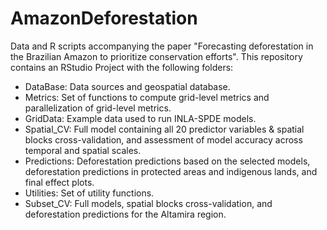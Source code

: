 # AmazonDeforestation
Data and R scripts accompanying the paper "Forecasting deforestation in the Brazilian Amazon to prioritize conservation efforts". This repository contains an RStudio Project with the following folders:

- DataBase: Data sources and geospatial database.
- Metrics: Set of functions to compute grid-level metrics and parallelization of grid-level metrics.
- GridData: Example data used to run INLA-SPDE models.
- Spatial_CV: Full model containing all 20 predictor variables & spatial blocks cross-validation, and assessment of model accuracy across temporal and spatial scales.
- Predictions: Deforestation predictions based on the selected models, deforestation predictions in protected areas and indigenous lands, and final effect plots.
- Utilities: Set of utility functions.
- Subset_CV: Full models, spatial blocks cross-validation, and deforestation predictions for the Altamira region.
